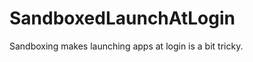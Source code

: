 SandboxedLaunchAtLogin
======================

Sandboxing makes launching apps at login is a bit tricky.